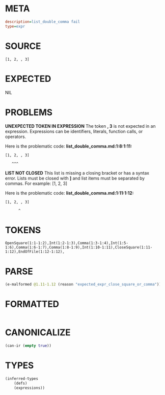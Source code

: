 # META
~~~ini
description=list_double_comma fail
type=expr
~~~
# SOURCE
~~~roc
[1, 2, , 3]
~~~
# EXPECTED
NIL
# PROBLEMS
**UNEXPECTED TOKEN IN EXPRESSION**
The token **, 3** is not expected in an expression.
Expressions can be identifiers, literals, function calls, or operators.

Here is the problematic code:
**list_double_comma.md:1:8:1:11:**
```roc
[1, 2, , 3]
```
       ^^^


**LIST NOT CLOSED**
This list is missing a closing bracket or has a syntax error.
Lists must be closed with **]** and list items must be separated by commas.
For example:     [1, 2, 3]

Here is the problematic code:
**list_double_comma.md:1:11:1:12:**
```roc
[1, 2, , 3]
```
          ^


# TOKENS
~~~zig
OpenSquare(1:1-1:2),Int(1:2-1:3),Comma(1:3-1:4),Int(1:5-1:6),Comma(1:6-1:7),Comma(1:8-1:9),Int(1:10-1:11),CloseSquare(1:11-1:12),EndOfFile(1:12-1:12),
~~~
# PARSE
~~~clojure
(e-malformed @1.11-1.12 (reason "expected_expr_close_square_or_comma"))
~~~
# FORMATTED
~~~roc

~~~
# CANONICALIZE
~~~clojure
(can-ir (empty true))
~~~
# TYPES
~~~clojure
(inferred-types
	(defs)
	(expressions))
~~~
